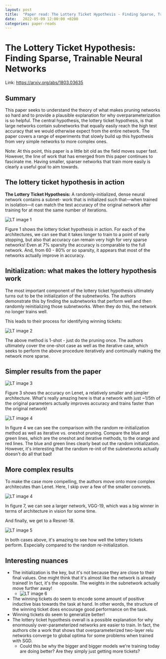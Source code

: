 ```yaml
---
layout: post
title:  "Paper read: The Lottery Ticket Hypothesis - Finding Sparse, Trainable Neural Networks"
date:   2022-05-09 12:00:00 +0200
categories: paper-reads
---
```


# The Lottery Ticket Hypothesis: Finding Sparse, Trainable Neural Networks
Link: https://arxiv.org/abs/1803.03635

## Summary 
This paper seeks to understand the theory of what makes pruning networks so hard and to provide a plausible explanation for why overparameterization is so helpful. The central hypothesis, the lottery ticket hypothesis, is that large networks contain subnetworks that equally easily reach the high test accuracy that we would otherwise expect from the entire network. The paper covers a range of experiments that slowly build up this hypothesis from very simple networks to more complex ones.

Note: At this point, this paper is a little bit old as the field moves super fast. However, the line of work that has emerged from this paper continues to fascinate me. Having smaller, sparser networks that train more easily is clearly a useful goal to aim towards.

## The lottery ticket hypothesis in action
**The Lottery Ticket Hypothesis:** A randomly-initialized, dense neural network contains a subnet- work that is initialized such that—when trained in isolation—it can match the test accuracy of the original network after training for at most the same number of iterations.

![LT image 1]({{site.url}}/assets/images/LotteryTicket/image-20220508120833776.png)

Figure 1 shows the lottery ticket hypothesis in action. For each of the architectures, we can see that it takes longer to train to a point of early stopping, but also that accuracy can remain very high for very sparse networks! Even at 7% sparsity the accuracy is comparable to the full network. And, from 60 - 80% or so sparsity, it appears that most of the networks actually improve in accuracy.

## Initialization: what makes the lottery hypothesis work
The most important component of the lottery ticket hypothesis ultimately turns out to be the initialization of the subnetworks. The authors demonstrate this by finding the subnetworks that perform well and then randomly reinitializing those subnetworks. When they do this, the network no longer trains well.

This leads to their process for identifying winning tickets:

![LT image 2]({{site.url}}/assets/images/LotteryTicket/image-20220509162550236.png)

The above method is 1-shot - just do the pruning once. The authors ultimately cover the one-shot case as well as the iterative case, which seeks to perform the above procedure iteratively and continually making the network more sparse.

## Simpler results from the paper
![LT image 3]({{site.url}}/assets/images/LotteryTicket/image-20220509164047314.png)

Figure 3 shows the accuracy on Lenet, a relatively smaller and simpler architecture. What's really amazing here is that a network with just ~1/5th of the original parameters actually improves accuracy and trains faster than the original network!

![LT image 4]({{site.url}}/assets/images/LotteryTicket/image-20220509164428160.png)

In figure 4 we can see the comparison with the random re-initialization method as well as iterative vs. oneshot pruning. Compare the blue and green lines, which are the oneshot and iterative methods, to the orange and red lines. The blue and green lines clearly beat out the random initialization. However, it's interesting that the random re-init of the subnetworks actually doesn't do all that bad!

## More complex results
To make the case more compelling, the authors move onto more complex architecutes than Lenet. Here, I skip over a few of the smaller convnets.

![LT image 4]({{site.url}}/assets/images/LotteryTicket/image-20220509164748164.png)

In figure 7, we can see a larger network, VGG-19, which was a big winner in terms of architecture in vision for some time.

And finally, we get to a Resnet-18.

![LT image 5]({{site.url}}/assets/images/LotteryTicket/image-20220509164846595.png)

In both cases above, it's amazing to see how well the lottery tickets perform. Especially compared to the random re-initialization.

## Interesting nuances
- The initialization is the key, but it's not because they are close to their final values. One might think that it's almost like the network is already trained! In fact, it's the opposite. The weights in the subnetwork actually move further away!
	- ![LT image 6]({{site.url}}/assets/images/LotteryTicket/image-20220509165614562.png)
- The winning tickets do seem to encode some amount of positive inductive bias towards the task at hand. In other words, the structure of the winning ticket does encourage good performance on the task.
- Winning tickets do seem to generalize better!
- The lottery ticket hypothesis overall is a possible explanation for why enormously over-parameterized networks are easier to train. In fact, the authors cite a work that shows that overparameterized two-layer relu networks converge to global optima for some problems when trained with SGD.
	- Could this be why the bigger and bigger models we're training today are doing better? Are they simply just getting more tickets?